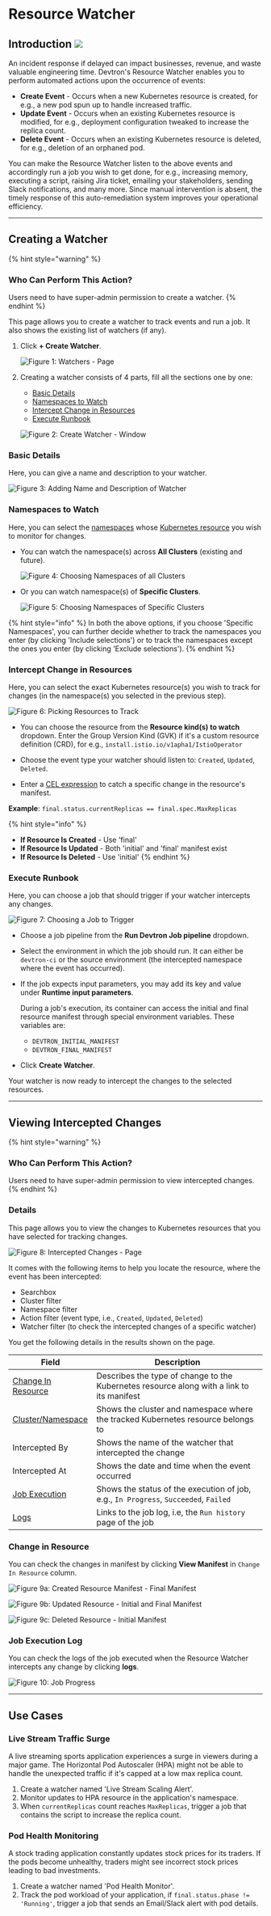 # Resource Watcher

## Introduction [![](https://devtron-public-asset.s3.us-east-2.amazonaws.com/images/elements/EnterpriseTag.svg)](https://devtron.ai/pricing)

An incident response if delayed can impact businesses, revenue, and waste valuable engineering time. Devtron's Resource Watcher enables you to perform automated actions upon the occurrence of events:

* **Create Event** - Occurs when a new Kubernetes resource is created, for e.g., a new pod spun up to handle increased traffic.
* **Update Event** - Occurs when an existing Kubernetes resource is modified, for e.g., deployment configuration tweaked to increase the replica count.
* **Delete Event** - Occurs when an existing Kubernetes resource is deleted, for e.g., deletion of an orphaned pod. 

You can make the Resource Watcher listen to the above events and accordingly run a job you wish to get done, for e.g., increasing memory, executing a script, raising Jira ticket, emailing your stakeholders, sending Slack notifications, and many more. Since manual intervention is absent, the timely response of this auto-remediation system improves your operational efficiency.

---

## Creating a Watcher

{% hint style="warning" %}
### Who Can Perform This Action?
Users need to have super-admin permission to create a watcher.
{% endhint %}

This page allows you to create a watcher to track events and run a job. It also shows the existing list of watchers (if any).

1. Click **+ Create Watcher**. 

    ![Figure 1: Watchers - Page](https://devtron-public-asset.s3.us-east-2.amazonaws.com/images/resource-watcher/watchers-page.jpg)

2. Creating a watcher consists of 4 parts, fill all the sections one by one:
    * [Basic Details](#basic-details)
    * [Namespaces to Watch](#namespaces-to-watch)
    * [Intercept Change in Resources](#intercept-change-in-resources)
    * [Execute Runbook](#execute-runbook)

    ![Figure 2: Create Watcher - Window](https://devtron-public-asset.s3.us-east-2.amazonaws.com/images/resource-watcher/create-watcher-window.jpg)

### Basic Details

Here, you can give a name and description to your watcher.

![Figure 3: Adding Name and Description of Watcher](https://devtron-public-asset.s3.us-east-2.amazonaws.com/images/resource-watcher/basic-details.gif)

### Namespaces to Watch

Here, you can select the [namespaces](../reference/glossary.md#namespace) whose [Kubernetes resource](../reference/glossary.md#objects) you wish to monitor for changes. 

* You can watch the namespace(s) across **All Clusters** (existing and future). 

    ![Figure 4: Choosing Namespaces of all Clusters](https://devtron-public-asset.s3.us-east-2.amazonaws.com/images/resource-watcher/all-cluster.gif)

* Or you can watch namespace(s) of **Specific Clusters**.

    ![Figure 5: Choosing Namespaces of Specific Clusters](https://devtron-public-asset.s3.us-east-2.amazonaws.com/images/resource-watcher/specific-cluster.gif)

{% hint style="info" %}
In both the above options, if you choose 'Specific Namespaces', you can further decide whether to track the namespaces you enter (by clicking 'Include selections') or to track the namespaces except the ones you enter (by clicking 'Exclude selections').
{% endhint %}


### Intercept Change in Resources

Here, you can select the exact Kubernetes resource(s) you wish to track for changes (in the namespace(s) you selected in the previous step).

![Figure 6: Picking Resources to Track](https://devtron-public-asset.s3.us-east-2.amazonaws.com/images/resource-watcher/intercept-changes.gif)

* You can choose the resource from the **Resource kind(s) to watch** dropdown. Enter the Group Version Kind (GVK) if it's a custom resource definition (CRD), for e.g., `install.istio.io/v1apha1/IstioOperator`

* Choose the event type your watcher should listen to: `Created`, `Updated`, `Deleted`.

* Enter a [CEL expression](https://github.com/google/cel-spec/blob/master/doc/langdef.md) to catch a specific change in the resource's manifest.

**Example**: `final.status.currentReplicas == final.spec.MaxReplicas`

{% hint style="info" %}
* **If Resource Is Created** - Use 'final'
* **If Resource Is Updated** - Both 'initial' and 'final' manifest exist
* **If Resource Is Deleted** - Use 'initial'
{% endhint %}

### Execute Runbook

Here, you can choose a job that should trigger if your watcher intercepts any changes.

![Figure 7: Choosing a Job to Trigger](https://devtron-public-asset.s3.us-east-2.amazonaws.com/images/resource-watcher/execute-runbook.gif)

* Choose a job pipeline from the **Run Devtron Job pipeline** dropdown.

* Select the environment in which the job should run. It can either be `devtron-ci` or the source environment (the intercepted namespace where the event has occurred).

* If the job expects input parameters, you may add its key and value under **Runtime input parameters**. 

    During a job's execution, its container can access the initial and final resource manifest through special environment variables. These variables are:
    * `DEVTRON_INITIAL_MANIFEST`
    * `DEVTRON_FINAL_MANIFEST`

* Click **Create Watcher**. 

Your watcher is now ready to intercept the changes to the selected resources. 

---

## Viewing Intercepted Changes

{% hint style="warning" %}
### Who Can Perform This Action?
Users need to have super-admin permission to view intercepted changes.
{% endhint %}

### Details

This page allows you to view the changes to Kubernetes resources that you have selected for tracking changes. 

![Figure 8: Intercepted Changes - Page](https://devtron-public-asset.s3.us-east-2.amazonaws.com/images/resource-watcher/intercepted-changes-page.jpg)

It comes with the following items to help you locate the resource, where the event has been intercepted:

* Searchbox 
* Cluster filter 
* Namespace filter
* Action filter (event type, i.e., `Created`, `Updated`, `Deleted`)
* Watcher filter (to check the intercepted changes of a specific watcher)

You get the following details in the results shown on the page.

|Field  | Description |
|-------|-------------|
|[Change In Resource](#change-in-resource)|Describes the type of change to the Kubernetes resource along with a link to its manifest|
|[Cluster/Namespace](#namespaces-to-watch) |Shows the cluster and namespace where the tracked Kubernetes resource belongs to|
|Intercepted By    |Shows the name of the watcher that intercepted the change|
|Intercepted At    |Shows the date and time when the event occurred |
|[Job Execution](#execute-runbook)     |Shows the status of the execution of job, e.g., `In Progress`, `Succeeded`, `Failed`|
|[Logs](#job-execution-log) |Links to the job log, i.e, the `Run history` page of the job|

### Change in Resource

You can check the changes in manifest by clicking **View Manifest** in `Change In Resource` column.

![Figure 9a: Created Resource Manifest - Final Manifest](https://devtron-public-asset.s3.us-east-2.amazonaws.com/images/resource-watcher/view-manifest-v1.gif)


![Figure 9b: Updated Resource - Initial and Final Manifest](https://devtron-public-asset.s3.us-east-2.amazonaws.com/images/resource-watcher/view-manifest-v2.gif)


![Figure 9c: Deleted Resource - Initial Manifest](https://devtron-public-asset.s3.us-east-2.amazonaws.com/images/resource-watcher/view-manifest.gif)

### Job Execution Log

You can check the logs of the job executed when the Resource Watcher intercepts any change by clicking **logs**.

![Figure 10: Job Progress](https://devtron-public-asset.s3.us-east-2.amazonaws.com/images/resource-watcher/job-exec-log.gif)

---

## Use Cases

### Live Stream Traffic Surge

A live streaming sports application experiences a surge in viewers during a major game. The Horizontal Pod Autoscaler (HPA) might not be able to handle the unexpected traffic if it's capped at a low max replica count.

1. Create a watcher named 'Live Stream Scaling Alert'.
2. Monitor updates to HPA resource in the application's namespace.
3. When `currentReplicas` count reaches `MaxReplicas`, trigger a job that contains the script to increase the replica count.

### Pod Health Monitoring

A stock trading application constantly updates stock prices for its traders. If the pods become unhealthy, traders might see incorrect stock prices leading to bad investments.

1. Create a watcher named 'Pod Health Monitor'.
2. Track the pod workload of your application, if `final.status.phase != 'Running'`, trigger a job that sends an Email/Slack alert with pod details.

